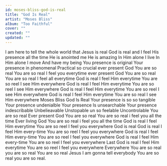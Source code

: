 ```yaml
---
id: moses-bliss-god-is-real
title: "God Is Real"
artist: "Moses Bliss"
album: "Too Faithful"
cover: ""
created: ""
updated: ""
---
```


I am here to tell the whole
world that Jesus is real
God is real and I feel His presence all the time
He is anointed me He is amazing
In Him alone I live In Him alone I move
And have my being
You presence is original Your presence in phenomenal
Practical so crucial ever present God
You are so real You are so real
I feel you everytime ever present God
You are so real You are so real
I feel all everytime
God is real I feel Him everytime
You are so reel
I see Him everywhere
God is real I feel Him everytime
You are so reel
I see Him everywhere
God is real I feel Him everytime
You are so reel
I see Him everywhere
God is real I feel Him everytime
You are so real
I see Him everywhere
Moses Bliss God Is Real
Your presence is so so tangible
Your presence undenialble Your presence
Is unsearchable
Your presence indescribable
Unbelieavable
Unstopable
un so feelable
Uncontrolable
You are so real
Ever present God You are so real
You are so real i feel you all the time
Ever living God
You are so real i feel you all the time
God is real I feel Him everytime
You are so reel
I feel you everywhere
God is real
God is real I feel Him every-time
You are so reel
I feel you everywhere
God is real I feel Him every-time
You are so reel
I feel you everywhere
God is real I feel Him every-time
You are so reel
I feel you everywhere
Last
God is real I feel Him everytime
You are so reel
I feel you everywhere
Everywhere
You are so real you are so real
You are so real Jesus
I am gonna tell everybody
You are so real you are so real.